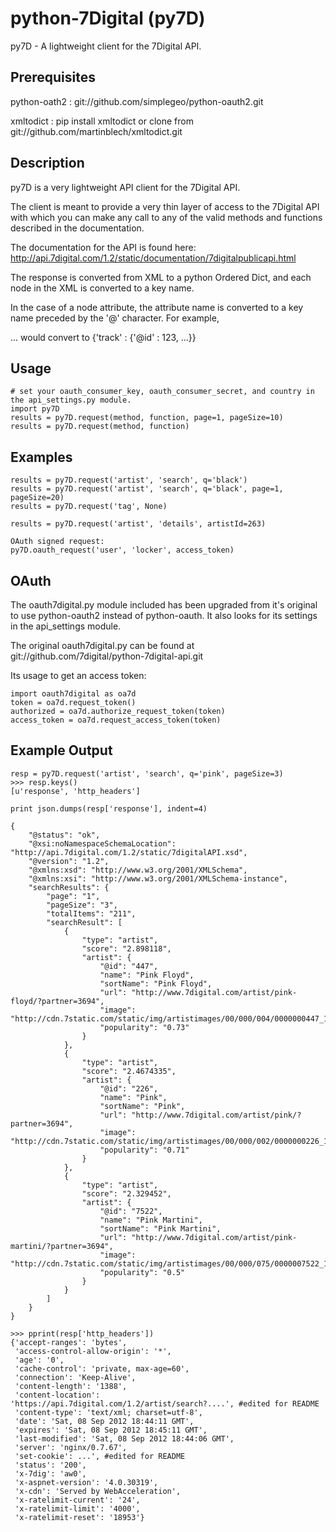 python-7Digital (py7D)
===============
py7D - A lightweight client for the 7Digital API.

Prerequisites
-------------
 python-oath2 :   git://github.com/simplegeo/python-oauth2.git
 
 xmltodict :      pip install xmltodict or clone from git://github.com/martinblech/xmltodict.git
                

Description
-----------
py7D is a very lightweight API client for the 7Digital API.

The client is meant to provide a very thin layer of access to the 7Digital API
with which you can make any call to any of the valid methods and functions
described in the documentation. 

The documentation for the API is found here:
http://api.7digital.com/1.2/static/documentation/7digitalpublicapi.html

The response is converted from XML to a python Ordered Dict, and each 
node in the XML is converted to a key name. 

In the case of a node attribute, the attribute name is converted to a
key name preceded by the '@' character. For example, 
<track id=123>...</track>
would convert to {'track' : {'@id' : 123, ...}}


Usage
-----
    # set your oauth_consumer_key, oauth_consumer_secret, and country in the api_settings.py module.
    import py7D
    results = py7D.request(method, function, page=1, pageSize=10)
    results = py7D.request(method, function)

Examples
-------
    results = py7D.request('artist', 'search', q='black')
    results = py7D.request('artist', 'search', q='black', page=1, pageSize=20)
    results = py7D.request('tag', None)

    results = py7D.request('artist', 'details', artistId=263)
    
    OAuth signed request:
    py7D.oauth_request('user', 'locker', access_token)
    

OAuth
-----
The oauth7digital.py module included has been upgraded from it's original
to use python-oauth2 instead of python-oauth. It also looks for its settings in the api_settings module. 

The original oauth7digital.py can be found at 
git://github.com/7digital/python-7digital-api.git

Its usage to get an access token:

    import oauth7digital as oa7d
    token = oa7d.request_token()
    authorized = oa7d.authorize_request_token(token)
    access_token = oa7d.request_access_token(token)
 
Example Output
--------------
    resp = py7D.request('artist', 'search', q='pink', pageSize=3)
    >>> resp.keys()
    [u'response', 'http_headers']
    
    print json.dumps(resp['response'], indent=4)

    {
        "@status": "ok", 
        "@xsi:noNamespaceSchemaLocation": "http://api.7digital.com/1.2/static/7digitalAPI.xsd", 
        "@version": "1.2", 
        "@xmlns:xsd": "http://www.w3.org/2001/XMLSchema", 
        "@xmlns:xsi": "http://www.w3.org/2001/XMLSchema-instance", 
        "searchResults": {
            "page": "1", 
            "pageSize": "3", 
            "totalItems": "211", 
            "searchResult": [
                {
                    "type": "artist", 
                    "score": "2.898118", 
                    "artist": {
                        "@id": "447", 
                        "name": "Pink Floyd", 
                        "sortName": "Pink Floyd", 
                        "url": "http://www.7digital.com/artist/pink-floyd/?partner=3694", 
                        "image": "http://cdn.7static.com/static/img/artistimages/00/000/004/0000000447_150.jpg", 
                        "popularity": "0.73"
                    }
                }, 
                {
                    "type": "artist", 
                    "score": "2.4674335", 
                    "artist": {
                        "@id": "226", 
                        "name": "Pink", 
                        "sortName": "Pink", 
                        "url": "http://www.7digital.com/artist/pink/?partner=3694", 
                        "image": "http://cdn.7static.com/static/img/artistimages/00/000/002/0000000226_150.jpg", 
                        "popularity": "0.71"
                    }
                }, 
                {
                    "type": "artist", 
                    "score": "2.329452", 
                    "artist": {
                        "@id": "7522", 
                        "name": "Pink Martini", 
                        "sortName": "Pink Martini", 
                        "url": "http://www.7digital.com/artist/pink-martini/?partner=3694", 
                        "image": "http://cdn.7static.com/static/img/artistimages/00/000/075/0000007522_150.jpg", 
                        "popularity": "0.5"
                    }
                }
            ]
        }
    }

    >>> pprint(resp['http_headers'])
    {'accept-ranges': 'bytes',
     'access-control-allow-origin': '*',
     'age': '0',
     'cache-control': 'private, max-age=60',
     'connection': 'Keep-Alive',
     'content-length': '1388',
     'content-location': 'https://api.7digital.com/1.2/artist/search?....', #edited for README
     'content-type': 'text/xml; charset=utf-8',
     'date': 'Sat, 08 Sep 2012 18:44:11 GMT',
     'expires': 'Sat, 08 Sep 2012 18:45:11 GMT',
     'last-modified': 'Sat, 08 Sep 2012 18:44:06 GMT',
     'server': 'nginx/0.7.67',
     'set-cookie': ...', #edited for README
     'status': '200',
     'x-7dig': 'aw0',
     'x-aspnet-version': '4.0.30319',
     'x-cdn': 'Served by WebAcceleration',
     'x-ratelimit-current': '24',
     'x-ratelimit-limit': '4000',
     'x-ratelimit-reset': '18953'}
        